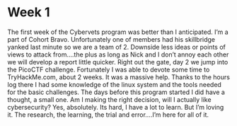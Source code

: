 # Week 1

The first week of the Cybervets program was better than I anticipated. 
I’m a part of Cohort Bravo. Unfortunately one of members had his skillbridge yanked last minute so we are a team of 2. 
Downside less ideas or points of views to attack from….the plus as long as Nick and I don’t annoy each other we will develop a report little quicker. 
Right out the gate, day 2 we jump into the PicoCTF challenge. 
Fortunately I was able to devote some time to TryHackMe.com, about 2 weeks. It was a massive help. 
Thanks to the hours log there I had some knowledge of the linux system and the tools needed for the basic challenges. 
The days before this program started I did have a thought, a small one. Am I making the right decision, will I actually like cybersecurity? 
Yes, absolutely. Its hard, I have  a lot to learn. But I’m loving it. The research, the learning, the trial and error….I’m here for all of it.
